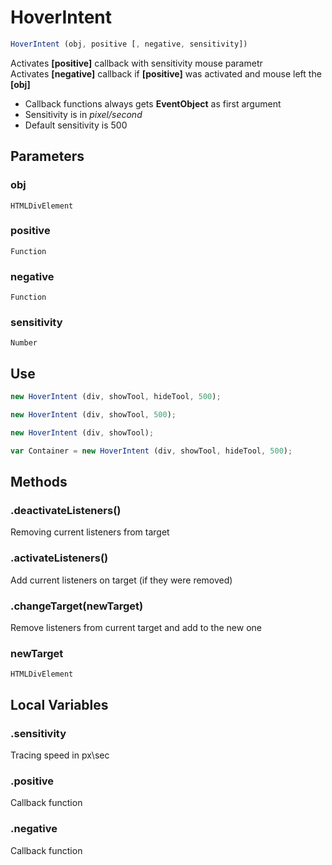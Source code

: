 # HoverIntent
```javascript
HoverIntent (obj, positive [, negative, sensitivity])
```
Activates **[positive]** callback with sensitivity mouse parametr   
Activates **[negative]** callback if **[positive]** was activated and mouse left the **[obj]**  
- Callback functions always gets **EventObject** as first argument
- Sensitivity is in *pixel/second*
- Default sensitivity is 500
## Parameters
### obj
    HTMLDivElement
### positive
    Function
### negative
    Function
### sensitivity
    Number  
## Use
```javascript
new HoverIntent (div, showTool, hideTool, 500);

new HoverIntent (div, showTool, 500);

new HoverIntent (div, showTool);

var Container = new HoverIntent (div, showTool, hideTool, 500);

```   
## Methods
### .deactivateListeners()
Removing current listeners from target

### .activateListeners()
Add current listeners on target (if they were removed)

### .changeTarget(newTarget)
Remove listeners from current target and add to the new one   
### newTarget
    HTMLDivElement
## Local Variables
### .sensitivity
Tracing speed in px\sec

### .positive
Callback function

### .negative
Callback function
